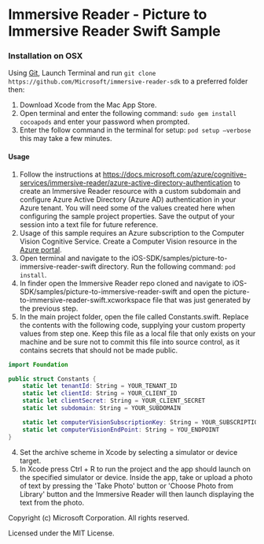 # Immersive Reader - Picture to Immersive Reader Swift Sample

### Installation on OSX

Using [Git](https://git-scm.com/), Launch Terminal and run `git clone https://github.com/Microsoft/immersive-reader-sdk` to a preferred folder then:

1. Download Xcode from the Mac App Store.
2. Open terminal and enter the following command: `sudo gem install cocoapods` and enter your password when prompted. 
3. Enter the follow command in the terminal for setup: `pod setup –verbose` this may take a few minutes.

#### Usage

1. Follow the instructions at https://docs.microsoft.com/azure/cognitive-services/immersive-reader/azure-active-directory-authentication to create an Immersive Reader resource with a custom subdomain and configure Azure Active Directory (Azure AD) authentication in your Azure tenant. You will need some of the values created here when configuring the sample project properties. Save the output of your session into a text file for future reference.
2. Usage of this sample requires an Azure subscription to the Computer Vision Cognitive Service. Create a Computer Vision resource in the [Azure portal](https://ms.portal.azure.com/#create/Microsoft.CognitiveServicesComputerVision).
2. Open terminal and navigate to the iOS-SDK/samples/picture-to-immersive-reader-swift directory. Run the following command: `pod install`.
3. In finder open the Immersive Reader repo cloned and navigate to iOS-SDK/samples/picture-to-immersive-reader-swift and open the picture-to-immersive-reader-swift.xcworkspace file that was just generated by the previous step.
4. In the main project folder, open the file called Constants.swift. Replace the contents with the following code, supplying your custom property values from step one. Keep this file as a local file that only exists on your machine and be sure not to commit this file into source control, as it contains secrets that should not be made public.
```swift
import Foundation

public struct Constants {
    static let tenantId: String = YOUR_TENANT_ID
    static let clientId: String = YOUR_CLIENT_ID
    static let clientSecret: String = YOUR_CLIENT_SECRET
    static let subdomain: String = YOUR_SUBDOMAIN

    static let computerVisionSubscriptionKey: String = YOUR_SUBSCRIPTION_KEY
    static let computerVisionEndPoint: String = YOU_ENDPOINT
}
```
4. Set the archive scheme in Xcode by selecting a simulator or device target.
5. In Xcode press Ctrl + R to run the project and the app should launch on the specified simulator or device. Inside the app, take or upload a photo of text by pressing the 'Take Photo' button or 'Choose Photo from Library' button and the Immersive Reader will then launch displaying the text from the photo.



Copyright (c) Microsoft Corporation. All rights reserved.

Licensed under the MIT License.

